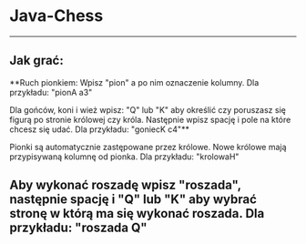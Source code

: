 # Java-Chess

---------------------------------
Jak grać:
------------------------------------------------------------------
**Ruch pionkiem: Wpisz "pion" a po nim oznaczenie kolumny. Dla przykładu: "pionA a3"

Dla gońców, koni i wież wpisz: "Q" lub "K" aby określić czy poruszasz się figurą po stronie królowej czy króla.
Następnie wpisz spację i pole na które chcesz się udać. Dla przykładu: "goniecK c4"**

Pionki są automatycznie zastępowane przez królowe. Nowe królowe mają przypisywaną kolumnę od pionka. Dla przykładu: "krolowaH"

Aby wykonać roszadę wpisz "roszada", następnie spację i "Q" lub "K" aby wybrać stronę w którą ma się wykonać roszada. Dla przykładu: "roszada Q"
------------------------------------------------------------------
